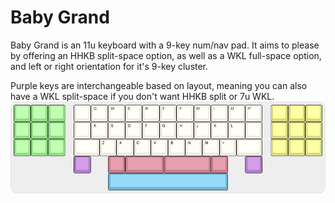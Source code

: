 # Baby Grand
Baby Grand is an 11u keyboard with a 9-key num/nav pad. It aims to please by offering an HHKB split-space option, as well as a WKL full-space option, and left or right orientation for it's 9-key cluster. 


Purple keys are interchangeable based on layout, meaning you can also have a WKL split-space if you don't want HHKB split or 7u WKL.
<br>
<img src="https://raw.githubusercontent.com/lurkcobain/Baby-Grand/master/baby-grand.png">
